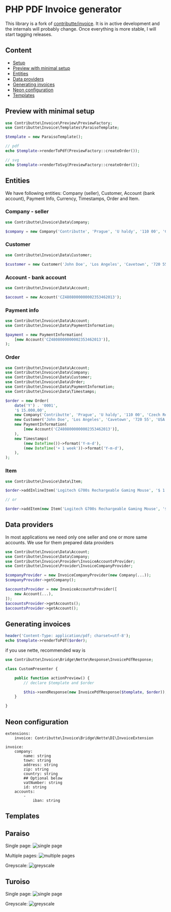# PHP PDF Invoice generator
This library is a fork of [contributte/invoice](https://github.com/contributte/invoice). It is in active development and the internals will probably change. Once everything is more stable, I will start tagging releases.

## Content

- [Setup](#setup)
- [Preview with minimal setup](#preview-with-minimal-setup)
- [Entities](#entities)
- [Data providers](#data-providers)
- [Generating invoices](#generating-invoices)
- [Neon configuration](#neon-configuration)
- [Templates](#templates)

## Preview with minimal setup

```php
use Contributte\Invoice\Preview\PreviewFactory;
use Contributte\Invoice\Templates\ParaisoTemplate;

$template = new ParaisoTemplate();

// pdf
echo $template->renderToPdf(PreviewFactory::createOrder());

// svg
echo $template->renderToSvg(PreviewFactory::createOrder());
```

## Entities

We have following entities: Company (seller), Customer, Account (bank account), Payment Info, Currency, Timestamps, Order and Item.

### Company - seller

```php
use Contributte\Invoice\Data\Company;

$company = new Company('Contributte', 'Prague', 'U haldy', '110 00', 'Czech Republic', 'CZ08304431', '08304431');
```

### Customer

```php
use Contributte\Invoice\Data\Customer;

$customer = new Customer('John Doe', 'Los Angeles', 'Cavetown', '720 55', 'USA', 'CZ08304431', '08304431');
```

### Account - bank account

```php
use Contributte\Invoice\Data\Account;

$account = new Account('CZ4808000000002353462013');
```

### Payment info

```php
use Contributte\Invoice\Data\Account;
use Contributte\Invoice\Data\PaymentInformation;

$payment = new PaymentInformation(
    [new Account('CZ4808000000002353462013')],
);
```

### Order

```php
use Contributte\Invoice\Data\Account;
use Contributte\Invoice\Data\Company;
use Contributte\Invoice\Data\Customer;
use Contributte\Invoice\Data\Order;
use Contributte\Invoice\Data\PaymentInformation;
use Contributte\Invoice\Data\Timestamps;

$order = new Order(
    date('Y') . '0001',
    '$ 15.000,00',
    new Company('Contributte', 'Prague', 'U haldy', '110 00', 'Czech Republic', 'CZ08304431', '08304431'),
    new Customer('John Doe', 'Los Angeles', 'Cavetown', '720 55', 'USA', 'CZ08304431', '08304431'),
    new PaymentInformation(
        [new Account('CZ4808000000002353462013')],
    ),
    new Timestamps(
        (new DateTime())->format('Y-m-d'),
        (new DateTime('+ 1 week'))->format('Y-m-d'),
    ),
);
```

### Item

```php
use Contributte\Invoice\Data\Item;

$order->addInlineItem('Logitech G700s Rechargeable Gaming Mouse', '$ 1.790,00', 4, '$ 7.160,00');

// or

$order->addItem(new Item('Logitech G700s Rechargeable Gaming Mouse', '$ 1.790,00', 4, '$ 7.160,00'));
```

## Data providers
In most applications we need only one seller and one or more same accounts. We use for them prepared data providers

```php
use Contributte\Invoice\Data\Account;
use Contributte\Invoice\Data\Company;
use Contributte\Invoice\Provider\InvoiceAccountsProvider;
use Contributte\Invoice\Provider\InvoiceCompanyProvider;

$companyProvider = new InvoiceCompanyProvider(new Company(...));
$companyProvider->getCompany();

$accountsProvider = new InvoiceAccountsProvider([
    new Account(...),
]);
$accountsProvider->getAccounts();
$accountsProvider->getAccount();
```

## Generating invoices

```php
header('Content-Type: application/pdf; charset=utf-8');
echo $template->renderToPdf($order);
```

if you use nette, recommended way is

```php
use Contributte\Invoice\Bridge\Nette\Response\InvoicePdfResponse;

class CustomPresenter {

    public function actionPreview() {
        // declare $template and $order

        $this->sendResponse(new InvoicePdfResponse($template, $order));
    }

}
```

## Neon configuration

```neon
extensions:
    invoice: Contributte\Invoice\Bridge\Nette\DI\InvoiceExtension

invoice:
    company:
        name: string
        town: string
        address: string
        zip: string
        country: string
        ## Optional below
        vatNumber: string
        id: string
    accounts:
        -
            iban: string
```

## Templates

## Paraiso
Single page:
![single page](/.docs/img/paraiso.png?raw=true)

Multiple pages:
![multiple pages](/.docs/img/paraiso-paginator.png?raw=true)

Greyscale:
![greyscale](/.docs/img/paraiso-greyscale.png?raw=true)

## Turoiso
Single page:
![single page](/.docs/img/turoiso.png?raw=true)

Greyscale:
![greyscale](/.docs/img/turoiso-greyscale.png?raw=true)
